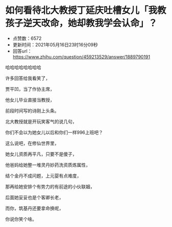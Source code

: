 # 如何看待北大教授丁延庆吐槽女儿「我教孩子逆天改命，她却教我学会认命」？
- 点赞数：6572
- 更新时间：2021年05月16日23时16分09秒
- 回答url：https://www.zhihu.com/question/459213529/answer/1889790191
<body>
 <p data-pid="NcesFkfI">哈哈哈哈哈哈哈哈</p>
 <p data-pid="Pc7umA6y">许多回答给我看笑了，</p>
 <p data-pid="lwgWFTXQ">贾平凹，当了作协主席，</p>
 <p data-pid="U22NJxU9">他女儿毕业直接当教授，</p>
 <p data-pid="6icAv2jb">前段时间写的诗刚上头条。</p>
 <p data-pid="41krTFCE">北大教授就是开玩笑客气的说几句，</p>
 <p data-pid="I5DEi9-f">你们不会以为她女儿以后和你们一样996上班吧？</p>
 <p data-pid="LEhFvZDg">这么说吧，在修仙世界里，</p>
 <p data-pid="QW0ezOM4">她女儿资质再平凡，只要不是傻子，</p>
 <p data-pid="Iyar0YP7">他爸妈给她整一堆灵丹妙药洗资质炼属性，</p>
 <p data-pid="B-j6oVbQ">结个金丹不成问题，上元婴有点难度，</p>
 <p data-pid="v2lpru_h">那再给她安排个有势力的有前途的小伙联姻，</p>
 <p data-pid="8dEWikgr">后面她妥妥也是个客卿长老，</p>
 <p data-pid="XcBWrs2p">而你，筑基丹还要拿命换呢，</p>
 <p data-pid="6yg2R0Vz">你说你笑个啥。</p>
 <p></p>
</body>